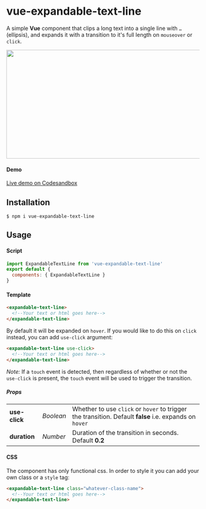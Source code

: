 # vue-expandable-text-line

A simple **Vue** component that clips a long text into a single line with `…` (ellipsis), and expands it with a transition to it's full length on `mouseover` or `click`.

<img src="https://user-images.githubusercontent.com/32540212/67645977-09cfc780-f92c-11e9-8d50-298444165b32.png" width="614" height="284">

#### Demo
[Live demo on Codesandbox](https://codesandbox.io/s/vue-template-xrmpg?fontsize=14)

## Installation

```
$ npm i vue-expandable-text-line
```

## Usage

#### Script
```javascript
import ExpandableTextLine from 'vue-expandable-text-line'
export default {
  components: { ExpandableTextLine }
}
```
#### Template 
```html
<expandable-text-line>
  <!--Your text or html goes here-->
</expandable-text-line>
```
By default it will be expanded on `hover`.
If you would like to do this on `click` instead, you can add `use-click` argument:
```html
<expandable-text-line use-click>
  <!--Your text or html goes here-->
</expandable-text-line>
```
*Note:* If a `touch` event is detected, then regardless of whether or not the `use-click` is present, the `touch` event will be used to trigger the transition.

##### Props
| | | |
| --- | --- | --- 
| **use-click** | *Boolean* | Whether to use `click` or `hover` to trigger the transition. Default **false** i.e. expands on `hover`  
| **duration** | *Number* | Duration of the transition in seconds. Default **0.2**
 

#### CSS
The component has only functional css. In order to style it you can add your own class or a `style` tag:
```html
<expandable-text-line class="whatever-class-name">
  <!--Your text or html goes here-->
</expandable-text-line>
```

